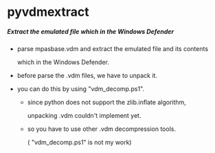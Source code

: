 # pyvdmextract

##### Extract the emulated file which in the Windows Defender

- parse mpasbase.vdm and extract the emulated file and its contents

  which in the Windows Defender.

- before parse the .vdm files, we have to unpack it.

- you can do this by using "vdm_decomp.ps1".

  - since python does not support the zlib.inflate algorithm,

    unpacking .vdm couldn't implement yet.

  - so you have to use other .vdm decompression tools.

    ( "vdm_decomp.ps1" is not my work)